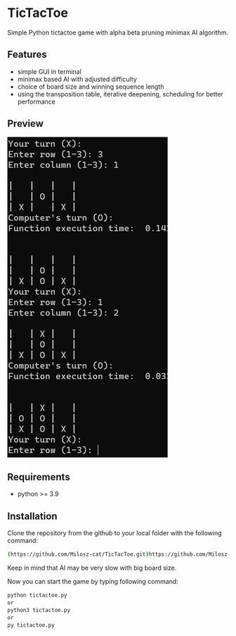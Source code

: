 # TicTacToe
Simple Python tictactoe game with alpha beta pruning minimax AI algorithm.

## Features
* simple GUI in terminal
* minimax based AI with adjusted difficulty
* choice of board size and winning sequence length
* using the transposition table, iterative deepening, scheduling for better performance
  
## Preview
![App Screenshot](https://github.com/Milosz-cat/TicTacToe/blob/main/Preview/Screenshot%202023-08-02%20153958.png)

## Requirements
* python >= 3.9

## Installation
Clone the repository from the github to your local folder with the following command:
```bash
(https://github.com/Milosz-cat/TicTacToe.git)https://github.com/Milosz-cat/TicTacToe.git
```
Keep in mind that AI may be very slow with big board size.

Now you can start the game by typing following command:
```bash
python tictactoe.py
or
python3 tictactoe.py
or
py tictactoe.py
```
